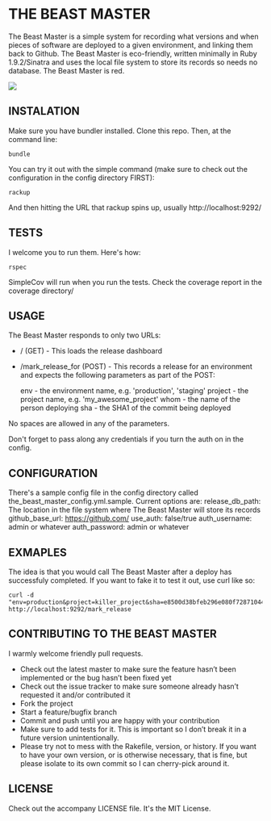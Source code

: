 # THE BEAST MASTER
The Beast Master is a simple system for recording what versions and when pieces of software are deployed to a given environment, and linking them back to Github. The Beast Master is eco-friendly, written minimally in Ruby 1.9.2/Sinatra and uses the local file system to store its records so needs no database. The Beast Master is red. 

<img src="http://mcdowall.info/john/blog/images/figures/thebeastmaster.png" />

## INSTALATION
Make sure you have bundler installed. Clone this repo. Then, at the command line:

    bundle 

You can try it out with the simple command (make sure to check out the configuration in the config directory FIRST):

    rackup

And then hitting the URL that rackup spins up, usually http://localhost:9292/

## TESTS
I welcome you to run them. Here's how:

    rspec

SimpleCov will run when you run the tests. Check the coverage report in the coverage directory/ 

## USAGE
The Beast Master responds to only two URLs:
* / (GET) - This loads the release dashboard
* /mark_release_for (POST) - This records a release for an environment and expects the following parameters as part of the POST:

    env      - the environment name, e.g. 'production', 'staging'
    project  - the project name, e.g. 'my_awesome_project'
    whom     - the name of the person deploying
    sha      - the SHA1 of the commit being deployed

No spaces are allowed in any of the parameters. 

Don't forget to pass along any credentials if you turn the auth on in the config. 

## CONFIGURATION
There's a sample config file in the config directory called the_beast_master_config.yml.sample. Current options are:
  release_db_path: The location in the file system where The Beast Master will store its records
  github_base_url: https://github.com/<you or your org>
  use_auth: false/true
  auth_username: admin or whatever
  auth_password: admin or whatever

## EXMAPLES
The idea is that you would call The Beast Master after a deploy has successfuly completed. If you want to fake it to test it out, use curl like so:

    curl -d "env=production&project=killer_project&sha=e8500d38bfeb296e080f728710445101cd54884f&whom=john" http://localhost:9292/mark_release

## CONTRIBUTING TO THE BEAST MASTER
I warmly welcome friendly pull requests.

* Check out the latest master to make sure the feature hasn’t been implemented or the bug hasn’t been fixed yet
* Check out the issue tracker to make sure someone already hasn’t requested it and/or contributed it
* Fork the project
* Start a feature/bugfix branch
* Commit and push until you are happy with your contribution
* Make sure to add tests for it. This is important so I don’t break it in a future version unintentionally.
* Please try not to mess with the Rakefile, version, or history. If you want to have your own version, or is otherwise necessary, that is fine, but please isolate to its own commit so I can cherry-pick around it.

## LICENSE
Check out the accompany LICENSE file. It's the MIT License. 